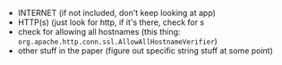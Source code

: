 - INTERNET (if not included, don't keep looking at app)
- HTTP(s) (just look for http, if it's there, check for s
- check for allowing all hostnames (this thing: `org.apache.http.conn.ssl.AllowAllHostnameVerifier`)
- other stuff in the paper (figure out specific string stuff at some point)
